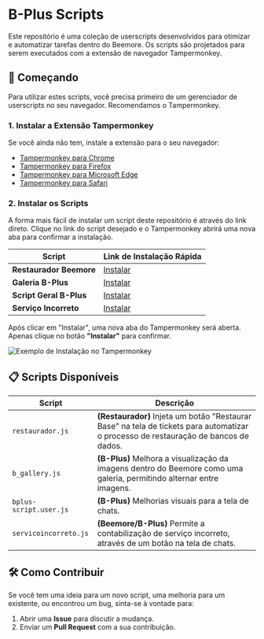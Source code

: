 # B-Plus Scripts

Este repositório é uma coleção de userscripts desenvolvidos para otimizar e automatizar tarefas dentro do Beemore. Os scripts são projetados para serem executados com a extensão de navegador Tampermonkey.

## 🚀 Começando

Para utilizar estes scripts, você precisa primeiro de um gerenciador de userscripts no seu navegador. Recomendamos o Tampermonkey.

### 1. Instalar a Extensão Tampermonkey

Se você ainda não tem, instale a extensão para o seu navegador:

*   [Tampermonkey para Chrome](https://chrome.google.com/webstore/detail/tampermonkey/dhdgffkkebhmkfjojejmpbldmpobfkfo)
*   [Tampermonkey para Firefox](https://addons.mozilla.org/pt-BR/firefox/addon/tampermonkey/)
*   [Tampermonkey para Microsoft Edge](https://microsoftedge.microsoft.com/addons/detail/tampermonkey/iikmkjmpaadaobahmlepeloendndfphd)
*   [Tampermonkey para Safari](https://apps.apple.com/us/app/tampermonkey/id1482490089)

### 2. Instalar os Scripts

A forma mais fácil de instalar um script deste repositório é através do link direto. Clique no link do script desejado e o Tampermonkey abrirá uma nova aba para confirmar a instalação.

| Script                | Link de Instalação Rápida                                                                        |
| --------------------- | ------------------------------------------------------------------------------------------------ |
| **Restaurador Beemore** | [Instalar](https://github.com/leolemos992/bplus-scripts/raw/main/restaurador.js)                   |
| **Galeria B-Plus**      | [Instalar](https://github.com/leolemos992/bplus-scripts/raw/main/b_gallery.js)                     |
| **Script Geral B-Plus** | [Instalar](https://github.com/leolemos992/bplus-scripts/raw/main/bplus-script.user.js)             |
| **Serviço Incorreto**   | [Instalar](https://github.com/leolemos992/bplus-scripts/raw/main/servicoincorreto.js)               |

Após clicar em "Instalar", uma nova aba do Tampermonkey será aberta. Apenas clique no botão **"Instalar"** para confirmar.

![Exemplo de Instalação no Tampermonkey](https://i.imgur.com/qcvqF0D.png)

## 📋 Scripts Disponíveis

| Script                | Descrição                                                                                                                              |
| --------------------- | -------------------------------------------------------------------------------------------------------------------------------------- |
| `restaurador.js`      | **(Restaurador)** Injeta um botão "Restaurar Base" na tela de tickets para automatizar o processo de restauração de bancos de dados.   |
| `b_gallery.js`        | **(B-Plus)** Melhora a visualização da imagens dentro do Beemore como uma galeria, permitindo alternar entre imagens.                  |
| `bplus-script.user.js`| **(B-Plus)** Melhorias visuais para a tela de chats.                                                                                   |
| `servicoincorreto.js` | **(Beemore/B-Plus)** Permite a contabilização de serviço incorreto, através de um botão na tela de chats.                              |

## 🛠️ Como Contribuir

Se você tem uma ideia para um novo script, uma melhoria para um existente, ou encontrou um bug, sinta-se à vontade para:

1.  Abrir uma **Issue** para discutir a mudança.
2.  Enviar um **Pull Request** com a sua contribuição.
